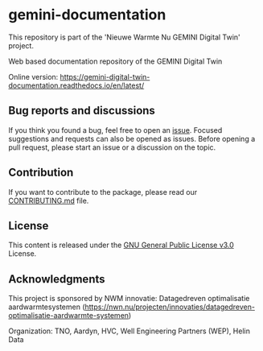 # gemini-documentation

This repository is part of the 'Nieuwe Warmte Nu GEMINI Digital Twin' project. 

Web based documentation repository of the GEMINI Digital Twin

Online version: https://gemini-digital-twin-documentation.readthedocs.io/en/latest/


## Bug reports and discussions

If you think you found a bug, feel free to open an [issue](https://github.com/GEMINI-Digital-Twin/gemini-documentation/issues).
Focused suggestions and requests can also be opened as issues. Before opening a pull request, please start an issue or a discussion on the topic.

## Contribution

If you want to contribute to the package, please read our [CONTRIBUTING.md](https://github.com/GEMINI-Digital-Twin/gemini-documentation/blob/main/CONTRIBUTING.md) file.

## License

This content is released under the [GNU General Public License v3.0](https://www.gnu.org/licenses/gpl-3.0.html) License.


## Acknowledgments
This project is sponsored by NWM innovatie: Datagedreven optimalisatie aardwarmtesystemen
(https://nwn.nu/projecten/innovaties/datagedreven-optimalisatie-aardwarmte-systemen)

Organization: TNO, Aardyn, HVC, Well Engineering Partners (WEP), Helin Data